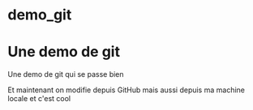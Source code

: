 # demo_git
Une demo de git
===============
Une demo de git qui se passe bien

Et maintenant on modifie depuis GitHub
mais aussi depuis ma machine locale et c'est cool
